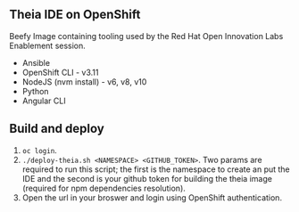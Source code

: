 ## Theia IDE on OpenShift

Beefy Image containing tooling used by the Red Hat Open Innovation Labs Enablement session. 
* Ansible
* OpenShift CLI - v3.11
* NodeJS (nvm install) - v6, v8, v10
* Python
* Angular CLI


## Build and deploy
1. `oc login`.
2. `./deploy-theia.sh <NAMESPACE> <GITHUB_TOKEN>`. Two params are required to run this script; the first is the namespace to create an put the IDE and the second is your github token for building the theia image (required for npm dependencies resolution).
3. Open the url in your broswer and login using OpenShift authentication.